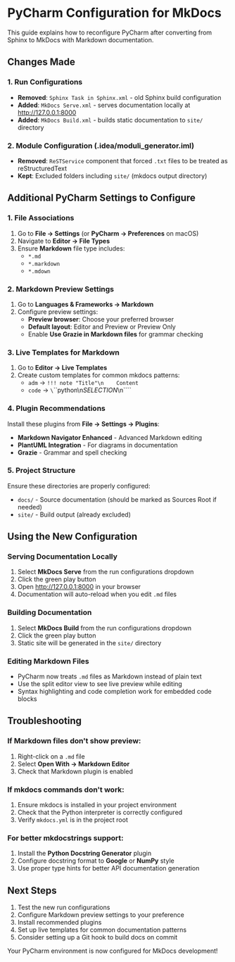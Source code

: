 # PyCharm Configuration for MkDocs

This guide explains how to reconfigure PyCharm after converting from Sphinx to MkDocs with Markdown documentation.

## Changes Made

### 1. Run Configurations

- **Removed**: `Sphinx Task in Sphinx.xml` - old Sphinx build configuration
- **Added**: `MkDocs Serve.xml` - serves documentation locally at http://127.0.0.1:8000
- **Added**: `MkDocs Build.xml` - builds static documentation to `site/` directory

### 2. Module Configuration (.idea/moduli_generator.iml)

- **Removed**: `ReSTService` component that forced `.txt` files to be treated as reStructuredText
- **Kept**: Excluded folders including `site/` (mkdocs output directory)

## Additional PyCharm Settings to Configure

### 1. File Associations

1. Go to **File → Settings** (or **PyCharm → Preferences** on macOS)
2. Navigate to **Editor → File Types**
3. Ensure **Markdown** file type includes:
    - `*.md`
    - `*.markdown`
    - `*.mdown`

### 2. Markdown Preview Settings

1. Go to **Languages & Frameworks → Markdown**
2. Configure preview settings:
    - **Preview browser**: Choose your preferred browser
    - **Default layout**: Editor and Preview or Preview Only
    - Enable **Use Grazie in Markdown files** for grammar checking

### 3. Live Templates for Markdown

1. Go to **Editor → Live Templates**
2. Create custom templates for common mkdocs patterns:
    - `adm` → `!!! note "Title"\n    Content`
    - `code` → `\`\`\`python\n$SELECTION$\n\`\`\``

### 4. Plugin Recommendations

Install these plugins from **File → Settings → Plugins**:

- **Markdown Navigator Enhanced** - Advanced Markdown editing
- **PlantUML Integration** - For diagrams in documentation
- **Grazie** - Grammar and spell checking

### 5. Project Structure

Ensure these directories are properly configured:

- `docs/` - Source documentation (should be marked as Sources Root if needed)
- `site/` - Build output (already excluded)

## Using the New Configuration

### Serving Documentation Locally

1. Select **MkDocs Serve** from the run configurations dropdown
2. Click the green play button
3. Open http://127.0.0.1:8000 in your browser
4. Documentation will auto-reload when you edit `.md` files

### Building Documentation

1. Select **MkDocs Build** from the run configurations dropdown
2. Click the green play button
3. Static site will be generated in the `site/` directory

### Editing Markdown Files

- PyCharm now treats `.md` files as Markdown instead of plain text
- Use the split editor view to see live preview while editing
- Syntax highlighting and code completion work for embedded code blocks

## Troubleshooting

### If Markdown files don't show preview:

1. Right-click on a `.md` file
2. Select **Open With → Markdown Editor**
3. Check that Markdown plugin is enabled

### If mkdocs commands don't work:

1. Ensure mkdocs is installed in your project environment
2. Check that the Python interpreter is correctly configured
3. Verify `mkdocs.yml` is in the project root

### For better mkdocstrings support:

1. Install the **Python Docstring Generator** plugin
2. Configure docstring format to **Google** or **NumPy** style
3. Use proper type hints for better API documentation generation

## Next Steps

1. Test the new run configurations
2. Configure Markdown preview settings to your preference
3. Install recommended plugins
4. Set up live templates for common documentation patterns
5. Consider setting up a Git hook to build docs on commit

Your PyCharm environment is now configured for MkDocs development!